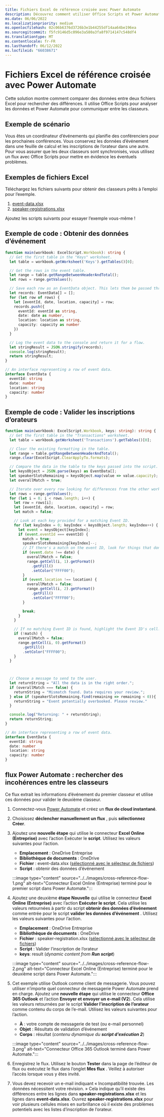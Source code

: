 ```yaml
---
title: Fichiers Excel de référence croisée avec Power Automate
description: Découvrez comment utiliser Office Scripts et Power Automate pour référencer et mettre en forme un fichier Excel.
ms.date: 06/06/2022
ms.localizationpriority: medium
ms.openlocfilehash: 02c06b6376d3726b3e1b44255df14aa64be196ea
ms.sourcegitcommit: f5fc9146d5c096e3a580a3fa8f9714147c548df4
ms.translationtype: MT
ms.contentlocale: fr-FR
ms.lasthandoff: 06/12/2022
ms.locfileid: "66038671"
---
```

# <a name="cross-reference-excel-files-with-power-automate"></a>Fichiers Excel de référence croisée avec Power Automate

Cette solution montre comment comparer des données entre deux fichiers Excel pour rechercher des différences. Il utilise Office Scripts pour analyser les données et Power Automate pour communiquer entre les classeurs.

## <a name="example-scenario"></a>Exemple de scénario

Vous êtes un coordinateur d’événements qui planifie des conférenciers pour les prochaines conférences. Vous conservez les données d’événement dans une feuille de calcul et les inscriptions de l’orateur dans une autre. Pour vous assurer que les deux classeurs sont synchronisés, vous utilisez un flux avec Office Scripts pour mettre en évidence les éventuels problèmes.

## <a name="sample-excel-files"></a>Exemples de fichiers Excel

Téléchargez les fichiers suivants pour obtenir des classeurs prêts à l’emploi pour l’exemple.

1. <a href="event-data.xlsx">event-data.xlsx</a>
1. <a href="speaker-registrations.xlsx">speaker-registrations.xlsx</a>

Ajoutez les scripts suivants pour essayer l’exemple vous-même !

## <a name="sample-code-get-event-data"></a>Exemple de code : Obtenir des données d’événement

```TypeScript
function main(workbook: ExcelScript.Workbook): string {
  // Get the first table in the "Keys" worksheet.
  let table = workbook.getWorksheet('Keys').getTables()[0];

  // Get the rows in the event table.
  let range = table.getRangeBetweenHeaderAndTotal();
  let rows = range.getValues();

  // Save each row as an EventData object. This lets them be passed through Power Automate.
  let records: EventData[] = [];
  for (let row of rows) {
    let [eventId, date, location, capacity] = row;
    records.push({
      eventId: eventId as string,
      date: date as number,
      location: location as string,
      capacity: capacity as number
    })
  }

  // Log the event data to the console and return it for a flow.
  let stringResult = JSON.stringify(records);
  console.log(stringResult);
  return stringResult;
}

// An interface representing a row of event data.
interface EventData {
  eventId: string
  date: number
  location: string
  capacity: number
}
```

## <a name="sample-code-validate-speaker-registrations"></a>Exemple de code : Valider les inscriptions d’orateurs

```TypeScript
function main(workbook: ExcelScript.Workbook, keys: string): string {
  // Get the first table in the "Transactions" worksheet.
  let table = workbook.getWorksheet('Transactions').getTables()[0];

  // Clear the existing formatting in the table.
  let range = table.getRangeBetweenHeaderAndTotal();
  range.clear(ExcelScript.ClearApplyTo.formats);

  // Compare the data in the table to the keys passed into the script.
  let keysObject = JSON.parse(keys) as EventData[];
  let speakerSlotsRemaining = keysObject.map(value => value.capacity);
  let overallMatch = true;

  // Iterate over every row looking for differences from the other worksheet.
  let rows = range.getValues();
  for (let i = 0; i < rows.length; i++) {
    let row = rows[i];
    let [eventId, date, location, capacity] = row;
    let match = false;

    // Look at each key provided for a matching Event ID.
    for (let keyIndex = 0; keyIndex < keysObject.length; keyIndex++) {
      let event = keysObject[keyIndex];
      if (event.eventId === eventId) {
        match = true;
        speakerSlotsRemaining[keyIndex]--;
        // If there's a match on the event ID, look for things that don't match and highlight them.
        if (event.date !== date) {
          overallMatch = false;
          range.getCell(i, 1).getFormat()
            .getFill()
            .setColor("FFFF00");
        }
        if (event.location !== location) {
          overallMatch = false;
          range.getCell(i, 2).getFormat()
            .getFill()
            .setColor("FFFF00");
        }

        break;
      }
    }

    // If no matching Event ID is found, highlight the Event ID's cell.
    if (!match) {
      overallMatch = false;
      range.getCell(i, 0).getFormat()
        .getFill()
        .setColor("FFFF00");
    }
  }

  

  // Choose a message to send to the user.
  let returnString = "All the data is in the right order.";
  if (overallMatch === false) {
    returnString = "Mismatch found. Data requires your review.";
  } else if (speakerSlotsRemaining.find(remaining => remaining < 0)){
    returnString = "Event potentially overbooked. Please review."
  }

  console.log("Returning: " + returnString);
  return returnString;
}

// An interface representing a row of event data.
interface EventData {
  eventId: string
  date: number
  location: string
  capacity: number
}
```

## <a name="power-automate-flow-check-for-inconsistencies-across-the-workbooks"></a>flux Power Automate : rechercher des incohérences entre les classeurs

Ce flux extrait les informations d’événement du premier classeur et utilise ces données pour valider le deuxième classeur.

1. Connectez-vous [Power Automate](https://flow.microsoft.com) et créez un **flux de cloud instantané**.
1. Choisissez **déclencher manuellement un flux** , puis **sélectionnez Créer**.
1. Ajoutez une **nouvelle étape** qui utilise le connecteur **Excel Online (Entreprise)** avec l’action Exécuter le **script**. Utilisez les valeurs suivantes pour l’action.
    * **Emplacement** : OneDrive Entreprise
    * **Bibliothèque de documents** : OneDrive
    * **Fichier** : event-data.xlsx ([sélectionné avec le sélecteur de fichiers](../../testing/power-automate-troubleshooting.md#select-workbooks-with-the-file-browser-control))
    * **Script** : obtenir des données d’événement

    :::image type="content" source="../../images/cross-reference-flow-1.png" alt-text="Connecteur Excel Online (Entreprise) terminé pour le premier script dans Power Automate.":::

1. Ajoutez une deuxième **étape Nouvelle** qui utilise le connecteur **Excel Online (Entreprise)** avec l’action **Exécuter le script**. Cela utilise les valeurs retournées à partir du script **obtenir des données d’événement** comme entrée pour le script **valider les données d’événement** . Utilisez les valeurs suivantes pour l’action.
    * **Emplacement** : OneDrive Entreprise
    * **Bibliothèque de documents** : OneDrive
    * **Fichier** : speaker-registration.xlsx ([sélectionné avec le sélecteur de fichiers](../../testing/power-automate-troubleshooting.md#select-workbooks-with-the-file-browser-control))
    * **Script** : Valider l’inscription de l’orateur
    * **keys**: result (_dynamic content from **Run script**_)

    :::image type="content" source="../../images/cross-reference-flow-2.png" alt-text="Connecteur Excel Online (Entreprise) terminé pour le deuxième script dans Power Automate.":::
1. Cet exemple utilise Outlook comme client de messagerie. Vous pouvez utiliser n’importe quel connecteur de messagerie Power Automate prend en charge. Ajoutez une **nouvelle étape** qui utilise le connecteur **Office 365 Outlook** et l’action **Envoyer et envoyer un e-mail (V2**). Cela utilise les valeurs retournées par le script **Valider l’inscription de l’orateur** comme contenu du corps de l’e-mail. Utilisez les valeurs suivantes pour l’action.
    * **À** : votre compte de messagerie de test (ou e-mail personnel)
    * **Objet** : Résultats de validation d’événement
    * **Corps** : résultat (_contenu dynamique du **script d’exécution 2**_)

    :::image type="content" source="../../images/cross-reference-flow-3.png" alt-text="Connecteur Office 365 Outlook terminé dans Power Automate.":::
1. Enregistrez le flux. Utilisez le bouton **Tester** dans la page de l’éditeur de flux ou exécutez le flux dans l’onglet **Mes flux** . Veillez à autoriser l’accès lorsque vous y êtes invité.
1. Vous devez recevoir un e-mail indiquant « Incompatibilité trouvée. Les données nécessitent votre révision. » Cela indique qu’il existe des différences entre les lignes dans **speaker-registrations.xlsx** et les lignes dans **event-data.xlsx**. Ouvrez **speaker-registrations.xlsx** pour voir plusieurs cellules mises en surbrillance où il existe des problèmes potentiels avec les listes d’inscription de l’orateur.
